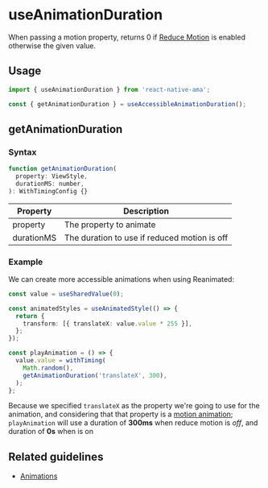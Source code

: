 # useAnimationDuration

When passing a motion property, returns 0 if [Reduce Motion](../hooks/useAMAContext#isreducemotionenabled) is enabled otherwise the given value.


## Usage

```js
import { useAnimationDuration } from 'react-native-ama';

const { getAnimationDuration } = useAccessibleAnimationDuration();
```

## getAnimationDuration

### Syntax

```js
function getAnimationDuration(
  property: ViewStyle,
  durationMS: number,
): WithTimingConfig {}
```

| Property   | Description                                  |
| ---------- | -------------------------------------------- |
| property   | The property to animate                      |
| durationMS | The duration to use if reduced motion is off |

### Example

We can create more accessible animations when using Reanimated:

```ts
const value = useSharedValue(0);

const animatedStyles = useAnimatedStyle(() => {
  return {
    transform: [{ translateX: value.value * 255 }],
  };
});

const playAnimation = () => {
  value.value = withTiming(
    Math.random(),
    getAnimationDuration('translateX', 300),
  );
};
```

Because we specified `translateX` as the property we're going to use for the animation, and considering that that property is a [motion animation](../utils/isMotionAnimation.md); `playAnimation` will use a duration of **300ms** when reduce motion is _off_, and duration of **0s** when is on

## Related guidelines

- [Animations](../guidelines/animations)

